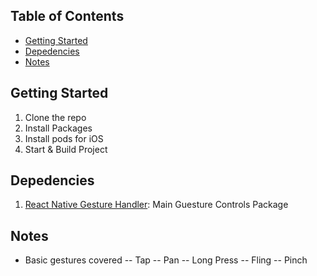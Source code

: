 ## Table of Contents

- [Getting Started](#getting-started)
- [Depedencies](#depedencies)
- [Notes](#notes)

## Getting Started

1. Clone the repo
2. Install Packages
3. Install pods for iOS
4. Start & Build Project

## Depedencies

1. [React Native Gesture Handler](https://github.com/react-navigation/react-navigation): Main Guesture Controls Package

## Notes

- Basic gestures covered
  -- Tap
  -- Pan
  -- Long Press
  -- Fling
  -- Pinch
